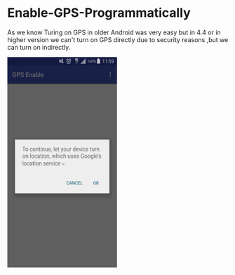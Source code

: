 # Enable-GPS-Programmatically

As we know Turing on GPS in older Android was very easy but in 4.4 or in higher version we can't turn on GPS directly due to security reasons ,but we can turn on indirectly.

<a href="url"><img src="https://github.com/sambhaji213/Enable-GPS-Programmatically/blob/master/screenshot/gps.png" align="left" height="480" width="250"></a>
